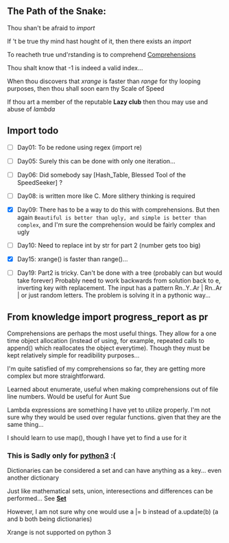 ## The Path of the Snake:

Thou shan't be afraid to *import*

If 't be true thy mind hast hought of it, then there exists an *import*

To reacheth true und'rstanding is to comprehend [Comprehensions][0]

Thou shalt know that -1 is indeed a valid index...

When thou discovers that *xrange* is faster than *range* for thy looping purposes, then thou shall soon earn thy Scale of Speed

If thou art a member of the reputable **Lazy club** then thou may use and abuse of *lambda*

## Import todo

- [ ] Day01: To be redone using regex (import re)
- [ ] Day05: Surely this can be done with only one iteration...
- [ ] Day06: Did somebody say [Hash_Table, Blessed Tool of the SpeedSeeker] ?
- [ ] Day08: is written more like C. More slithery thinking is required
- [x] Day09: There has to be a way to do this with comprehensions. But then again `Beautiful is better than ugly, and simple is better than complex`, and I'm sure the comprehension would be fairly complex and ugly
- [ ] Day10: Need to replace int by str for part 2 (number gets too big)
- [x] Day15: xrange() is faster than range()...

- [ ] Day19: Part2 is tricky. Can't be done with a tree (probably can but would take forever) Probably need to work backwards from solution back to e, inverting key with replacement. The input has a pattern Rn..Y..Ar | Rn..Ar | or just random letters. The problem is solving it in a pythonic way...

## From knowledge import progress_report as pr

Comprehensions are perhaps the most useful things. They allow for a one time object allocation (instead of using, for example, repeated calls to append() which reallocates the object everytime). Though they must be kept relatively simple for readibility purposes...

I'm quite satisfied of my comprehensions so far, they are getting more complex but more straightforward.

Learned about enumerate, useful when making comprehensions out of file line numbers. Would be useful for Aunt Sue

Lambda expressions are something I have yet to utilize properly. I'm not sure why they would be used over regular functions. given that they are the same thing...

I should learn to use map(), though I have yet to find a use for it

### This is Sadly only for [python3][2] :(
Dictionaries can be considered a set and can have anything as a key... even another dictionary

Just like mathematical sets, union, interesections and differences can be performed... See **[Set][1]**

However, I am not sure why one would use a |= b instead of a.update(b) (a and b both being dictionaries)

Xrange is not supported on python 3





[0]:https://docs.python.org/3/tutorial/datastructures.html?highlight=comprehension#list-comprehensions
[1]:https://docs.python.org/2/library/sets.html
[2]:https://www.python.org/dev/peps/pep-0584/#major-objections
